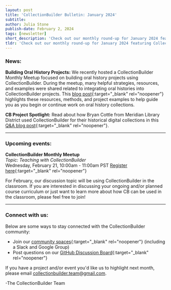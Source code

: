 ```yaml
---
layout: post
title: 'CollectionBuilder Bulletin: January 2024'
subtitle:
author: Julia Stone
publish-date: February 2, 2024
tags: [newsletter]
short_description: 'Check out our monthly round-up for January 2024 featuring CollectionBuilder news and updates, upcoming events, and more.'
tldr: 'Check out our monthly round-up for January 2024 featuring CollectionBuilder news and updates, upcoming events, and more.'
---
```


### News:

**Building Oral History Projects:** We recently hosted a CollectionBuilder Monthly Meetup focused on building oral history projects using CollectionBuilder. During the meetup, many helpful strategies, resources, and examples were shared related to integrating oral histories into CollectionBuilder projects. This [blog post](https://collectionbuilder.github.io/2024-01-29-oral-history-projects/){:target="_blank" rel="noopener"} highlights these resources, methods, and project examples to help guide you as you begin or continue work on oral history collections.

**CB Project Spotlight:** Read about how Bryan Cottle from Meridian Library District used CollectionBuilder for their historical digital collections in this [Q&A blog post](https://collectionbuilder.github.io/2024-01-31-meridian-library-district/){:target="_blank" rel="noopener"}.

<hr>

### Upcoming events:

**CollectionBuilder Monthly Meetup**  
_Topic: Teaching with CollectionBuilder_  
Wednesday, February 21, 10:00am - 11:00am PST
[Register here](https://uidaho.zoom.us/meeting/register/tZcqf-yqqD4iGNHkfxwVxY782uyjNP658MTE){:target="_blank" rel="noopener"}

For February, our discussion topic will be using CollectionBuilder in the classroom. If you are interested in discussing your ongoing and/or planned course curriculum or just want to learn more about how CB can be used in the classroom, please feel free to join! 

<hr>

### Connect with us:

Below are some ways to stay connected with the CollectionBuilder community:

- Join our [community spaces](https://collectionbuilder.github.io/community/spaces/){:target="_blank" rel="noopener"} (including a Slack and Google Group)
- Post questions on our [GitHub Discussion Board](https://github.com/orgs/CollectionBuilder/discussions){:target="_blank" rel="noopener"}

If you have a project and/or event you'd like us to highlight next month, please email [collectionbuilder.team@gmail.com](mailto:collectionbuilder.team@gmail.com). 

-The CollectionBuilder Team
